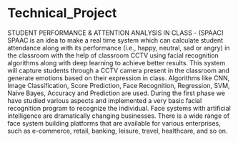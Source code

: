 # Technical_Project
STUDENT PERFORMANCE &amp; ATTENTION ANALYSIS IN CLASS - (SPAAC)  SPAAC is an idea to make a real time system which can calculate student attendance along with its performance (i.e., happy, neutral, sad or angry) in the classroom with the help of classroom CCTV using facial recognition algorithms along with deep learning to achieve better results. This system will capture students through a CCTV camera present in the classroom and generate emotions based on their expression in class. Algorithms like CNN, Image Classification, Score Prediction, Face Recognition, Regression, SVM, Naive Bayes, Accuracy and Prediction are used. During the first phase we have studied various aspects and implemented a very basic facial recognition program to recognize the individual.   Face systems with artificial intelligence are dramatically changing businesses. There is a wide range of face system building platforms that are available for various enterprises, such as e-commerce, retail, banking, leisure, travel, healthcare, and so on. 
